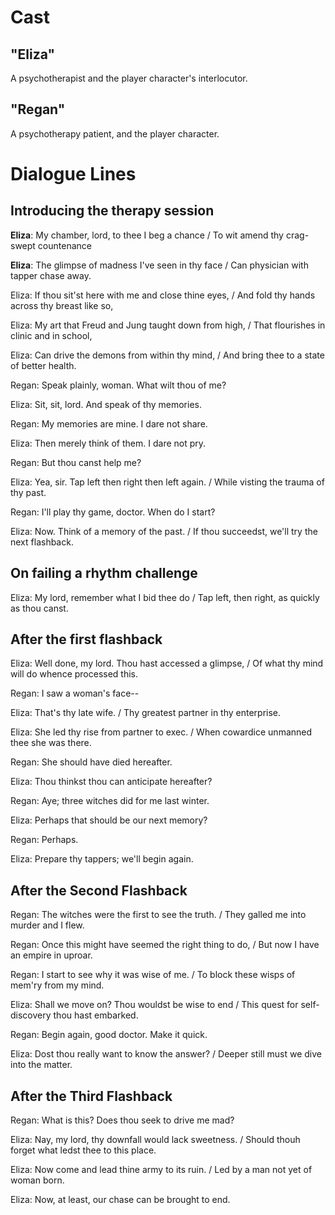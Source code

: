 # Cast

## "Eliza"
A psychotherapist and the player character's interlocutor. 

## "Regan"
A psychotherapy patient, and the player character. 

# Dialogue Lines

## Introducing the therapy session

**Eliza**: My chamber, lord, to thee I beg a chance / To wit amend thy crag-swept countenance

**Eliza**: The glimpse of madness I've seen in thy face / Can physician with tapper chase away.

Eliza: If thou sit'st here with me and close thine eyes, / And fold thy hands across thy breast like so,

Eliza: My art that Freud and Jung taught down from high, / That flourishes in clinic and in school,

Eliza: Can drive the demons from within thy mind, / And bring thee to a state of better health.

Regan: Speak plainly, woman. What wilt thou of me?

Eliza: Sit, sit, lord. And speak of thy memories.

Regan: My memories are mine. I dare not share.

Eliza: Then merely think of them. I dare not pry.

Regan: But thou canst help me?

Eliza: Yea, sir. Tap left then right then left again. / While visting the trauma of thy past.

Regan: I'll play thy game, doctor. When do I start?

Eliza: Now. Think of a memory of the past. / If thou succeedst, we'll try the next flashback.

## On failing a rhythm challenge

Eliza: My lord, remember what I bid thee do / Tap left, then right, as quickly as thou canst.

## After the first flashback

Eliza: Well done, my lord. Thou hast accessed a glimpse, / Of what thy mind will do whence processed this.

Regan: I saw a woman's face--

Eliza: That's thy late wife. / Thy greatest partner in thy enterprise.

Eliza: She led thy rise from partner to exec. / When cowardice unmanned thee she was there.

Regan: She should have died hereafter.

Eliza: Thou thinkst thou can anticipate hereafter?

Regan: Aye; three witches did for me last winter.

Eliza: Perhaps that should be our next memory?

Regan: Perhaps.

Eliza: Prepare thy tappers; we'll begin again.

## After the Second Flashback

Regan: The witches were the first to see the truth. / They galled me into murder and I flew.

Regan: Once this might have seemed the right thing to do, / But now I have an empire in uproar.

Regan: I start to see why it was wise of me. / To block these wisps of mem'ry from my mind.

Eliza: Shall we move on? Thou wouldst be wise to end / This quest for self-discovery thou hast embarked.

Regan: Begin again, good doctor. Make it quick.

Eliza: Dost thou really want to know the answer? / Deeper still must we dive into the matter.

## After the Third Flashback

Regan: What is this? Does thou seek to drive me mad?

Eliza: Nay, my lord, thy downfall would lack sweetness. / Should thouh forget what ledst thee to this place.

Eliza: Now come and lead thine army to its ruin. / Led by a man not yet of woman born.

Eliza: Now, at least, our chase can be brought to end.

